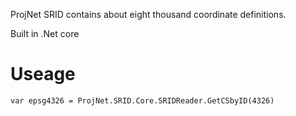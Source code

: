 ProjNet SRID contains about eight thousand coordinate definitions.

Built in .Net core

# Useage
`var epsg4326 = ProjNet.SRID.Core.SRIDReader.GetCSbyID(4326)`